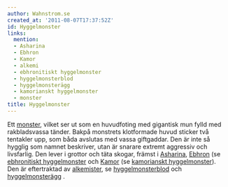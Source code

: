 ```yaml
---
author: Wahnstrom.se
created_at: '2011-08-07T17:37:52Z'
id: Hyggelmonster
links:
  mention:
  - Asharina
  - Ebhron
  - Kamor
  - alkemi
  - ebhronitiskt hyggelmonster
  - hyggelmonsterblod
  - hyggelmonsterägg
  - kamorianskt hyggelmonster
  - monster
title: Hyggelmonster
---
```


Ett [monster], vilket ser ut som en huvudfoting med gigantisk mun fylld med rakbladsvassa tänder.
Bakpå monstrets klotformade huvud sticker två tentakler upp, som båda avslutas med vassa giftgaddar.
Den är inte så hygglig som namnet beskriver, utan är snarare extremt aggressiv och livsfarlig. Den
lever i grottor och täta skogar, främst i [Asharina], [Ebhron] (se [ebhronitiskt hyggelmonster] och
[Kamor] (se [kamorianskt hyggelmonster]). Den är eftertraktad av [alkemister], se
[hyggelmonsterblod] och [hyggelmonsterägg] .

  [monster]: monster
  [Asharina]: Asharina
  [Ebhron]: Ebhron
  [ebhronitiskt hyggelmonster]: ebhronitiskt_hyggelmonster
  [Kamor]: Kamor
  [kamorianskt hyggelmonster]: kamorianskt_hyggelmonster
  [alkemister]: alkemi
  [hyggelmonsterblod]: hyggelmonsterblod
  [hyggelmonsterägg]: hyggelmonsterägg
